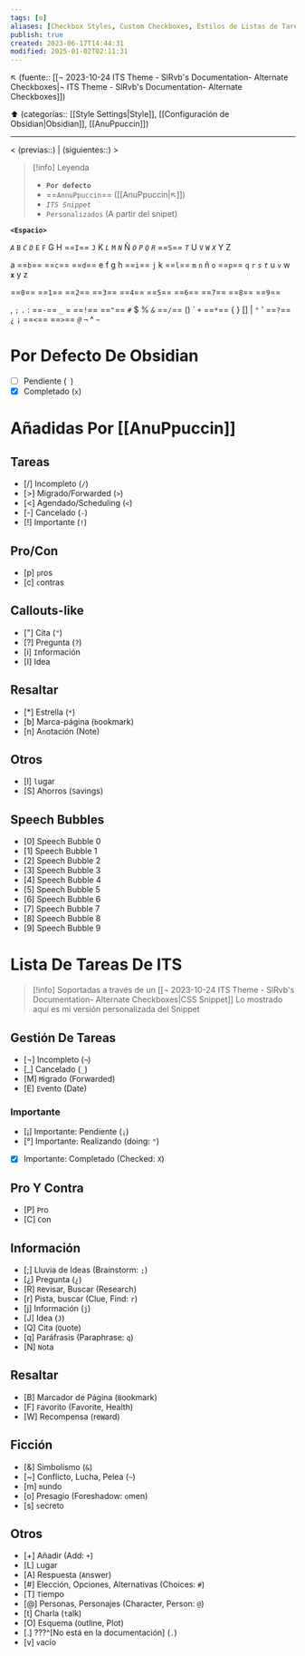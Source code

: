 ```yaml
---
tags: [⚙️]
aliases: [Checkbox Styles, Custom Checkboxes, Estilos de Listas de Tareas, Íconos para listas de tareas, Task Icons, Tasks Icons, To-do styles, todo icons]
publish: true
created: 2023-06-17T14:44:31
modified: 2025-01-02T02:11:31
---
```


↖️ (fuente:: [[¬ 2023-10-24 ITS Theme - SlRvb's Documentation- Alternate Checkboxes|¬ ITS Theme - SlRvb's Documentation- Alternate Checkboxes]])

⬆️ (categorías:: [[Style Settings|Style]], [[Configuración de Obsidian|Obsidian]], [[AnuPpuccin]])

---

< (previas::) | (siguientes::) >

> [!info] Leyenda
> - **`Por defecto`**
> - ==`AnnuPpuccin`== ([[AnuPpuccin|↖️]])
> - *`ITS Snippet`*
> - `Personalizados` (A partir del snipet)

**`<Espacio>`**

*`A`* `B` *`C`* *`D`* `E` `F` G H ==`I`== `J` K *`L`* `M` *`N`* Ñ *`O`* *`P`* *`Q`* *`R`* ==`S`== *`T`* U `V` `W` *`X`* Y Z

a ==`b`== ==`c`== ==`d`== e f g h ==`i`== `j` k ==`l`== `m` `n` ñ `o` ==`p`== `q` `r` *`s`* *`t`* u `v` w **`x`** y z

==`0`== ==`1`== ==`2`== ==`3`== ==`4`== ==`5`== ==`6`== ==`7`== ==`8`== ==`9`==

, `;` `.` \: ==`-`== `_` = ==`!`== ==`"`== `#` $ % *`&`* ==`/`== () ´ *`+`* ==`*`== { } \[\] | `°` ' ==`?`== `¿` `¡` ==`<`== ==`>`== *`@`* `¬` ^ *`~`*

# Por Defecto De Obsidian

- [ ] Pendiente (` `)
- [x] Completado (`x`)

# Añadidas Por [[AnuPpuccin]]

## Tareas

- [/] Incompleto (`/`)
- [>] Migrado/Forwarded (`>`)
- [<] Agendado/Scheduling (`<`)
- [-] Cancelado (`-`)
- [!] Importante (`!`)

## Pro/Con

- [p] `p`ros
- [c] `c`ontras

## Callouts-like

- ["] Cita (`"`)
- [?] Pregunta (`?`)
- [i] `I`nformación
- [I] Idea  

## Resaltar

- [*] Estrella (`*`)
- [b] Marca-página (`b`ookmark)
- [n] A`n`otación (Note)

## Otros

- [l] `l`ugar
- [S] Ahorros (`S`avings)

## Speech Bubbles

- [0] Speech Bubble 0
- [1] Speech Bubble 1
- [2] Speech Bubble 2
- [3] Speech Bubble 3
- [4] Speech Bubble 4
- [5] Speech Bubble 5
- [6] Speech Bubble 6
- [7] Speech Bubble 7
- [8] Speech Bubble 8
- [9] Speech Bubble 9

# Lista De Tareas De ITS

> [!info] Soportadas a través de un [[¬ 2023-10-24 ITS Theme - SlRvb's Documentation- Alternate Checkboxes|CSS Snippet]]
> Lo mostrado aquí es mi versión personalizada del Snippet

## Gestión De Tareas

- [¬] Incompleto (`¬`)
- [_] Cancelado (`_`)
- [M] `M`igrado (Forwarded)
- [E] `E`vento (Date)

### Importante

- [¡] Importante: Pendiente (`¡`)
- [°] Importante: Realizando (doing: `°`)
- [X] Importante: Completado (Checked: `X`)

## Pro Y Contra

- [P] `P`ro
- [C] `C`on

## Información

- [;] Lluvia de Ideas (Brainstorm: `;`)
- [¿] Pregunta (`¿`)
- [R] `R`evisar, Buscar (Research)
- [r] Pista, buscar (Clue, Find: `r`)
- [j] Información (`j`)
- [J] Idea (`J`)
- [Q] Cita (`Q`uote)
- [q] Paráfrasis (Paraphrase: `q`)
- [N] `N`ota

## Resaltar

- [B] Marcador de Página (`B`ookmark)
- [F] `F`avorito (Favorite, Health)
- [W] Recompensa (re`W`ard)

## Ficción

- [&] Simbolismo (`&`)
- [~] Conflicto, Lucha, Pelea (`~`)
- [m] `m`undo
- [o] Presagio (Foreshadow: `o`men)
- [s] `s`ecreto

## Otros

- [+] Añadir (Add: `+`)
- [L] `L`ugar
- [A] Respuesta (`A`nswer)
- [#] Elección, Opciones, Alternativas (Choices: `#`)
- [T] `T`iempo
- [@] Personas, Personajes (Character, Person: `@`)
- [t] Charla (`t`alk)
- [O] Esquema (`O`utline, Plot)
- [.] ???^[No está en la documentación] (`.`)
- [v] `v`acío
